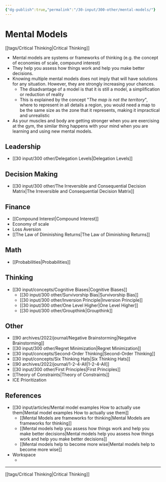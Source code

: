 ```yaml
---
{"dg-publish":true,"permalink":"/30-input/300-other/mental-models/"}
---
```


# Mental Models
[[tags/Critical Thinking\|Critical Thinking]]


- Mental models are systems or frameworks of thinking (e.g. the concept of economies of scale, compound interest)
- They help you assess how things work and help you make better decisions.
- Knowing multiple mental models does not imply that will have solutions for any situation. However, they are strongly increasing your chances.
	- The disadvantage of a model is that it is still a model, a simplification or reduction of reality
	- This is explained by the concept "*The map is not the territory*", where to represent in all details a region, you would need a map to be the same size as the zone that it represents, making it impractical and unrealistic
- As your muscles and body are getting stronger when you are exercising at the gym, the similar thing happens with your mind when you are learning and using new mental models.


## Leadership
- [[30 input/300 other/Delegation Levels\|Delegation Levels]]

## Decision Making
- [[30 input/300 other/The Irreversible and Consequential Decision Matrix\|The Irreversible and Consequential Decision Matrix]]

## Finance
- [[Compound Interest\|Compound Interest]]
- Economy of scale
- Loss Aversion
- [[The Law of Diminishing Returns\|The Law of Diminishing Returns]]

## Math
- [[Probabilities\|Probabilities]]

## Thinking
- [[30 input/concepts/Cognitive Biases\|Cognitive Biases]]
	- [[30 input/300 other/Survivorship Bias\|Survivorship Bias]]
	- [[30 input/300 other/Inversion Principle\|Inversion Principle]]
	- [[30 input/300 other/One Level Higher\|One Level Higher]]
	- [[30 input/300 other/Groupthink\|Groupthink]]

## Other
- [[90 archives/2022/journal/Negative Brainstorming\|Negative Brainstorming]]
- [[30 input/300 other/Regret Minimization\|Regret Minimization]]
- [[30 input/concepts/Second-Order Thinking\|Second-Order Thinking]]
- [[30 input/concepts/Six Thinking Hats\|Six Thinking Hats]]
- [[90 archives/2022/journal/1-2-4-All\|1-2-4-All]]
- [[30 input/300 other/First Principles\|First Principles]]
- [[Theory of Constraints\|Theory of Constraints]]
- ICE Prioritization

## References
- [[30 input/articles/Mental model examples How to actually use them\|Mental model examples How to actually use them]]
	- [[Mental Models are frameworks for thinking\|Mental Models are frameworks for thinking]]
	- [[Mental models help you assess how things work and help you make better decisions\|Mental models help you assess how things work and help you make better decisions]]
	- [[Mental models help to become more wise\|Mental models help to become more wise]]
- Workspace
	- <style> .container {font-family: sans-serif; text-align: center;} .button-wrapper button {z-index: 1;height: 40px; width: 100px; margin: 10px;padding: 5px;} .excalidraw .App-menu_top .buttonList { display: flex;} .excalidraw-wrapper { height: 800px; margin: 50px; position: relative;} :root[dir="ltr"] .excalidraw .layer-ui__wrapper .zen-mode-transition.App-menu_bottom--transition-left {transform: none;} </style><script src="https://cdn.jsdelivr.net/npm/react@17/umd/react.production.min.js"></script><script src="https://cdn.jsdelivr.net/npm/react-dom@17/umd/react-dom.production.min.js"></script><script type="text/javascript" src="https://cdn.jsdelivr.net/npm/@excalidraw/excalidraw@0/dist/excalidraw.production.min.js"></script><div id="Mental_Models_Workspaceexcalidraw.md1"></div><script>(function(){const InitialData={"type":"excalidraw","version":2,"source":"https://github.com/zsviczian/obsidian-excalidraw-plugin/releases/tag/2.0.3","elements":[{"type":"image","version":121,"versionNonce":125901976,"isDeleted":false,"id":"Xh6IXsAiWH3KS9uaRyOna","fillStyle":"solid","strokeWidth":2,"strokeStyle":"solid","roughness":1,"opacity":100,"angle":0,"x":-383.1440601444724,"y":-322.30078125,"strokeColor":"transparent","backgroundColor":"transparent","width":622.3115577889447,"height":429.99999999999994,"seed":268283368,"groupIds":[],"frameId":null,"roundness":null,"boundElements":[],"updated":1701202468318,"link":null,"locked":false,"status":"pending","fileId":"bda85d630d3314fb091bfe4de30b7c14a40d5c99","scale":[1,1]},{"id":"Sf-vOA4kNhBb8tnOkOQEe","type":"image","x":-249.4866262629788,"y":153.59239976072544,"width":589.1403996616916,"height":211.72233112842045,"angle":0,"strokeColor":"transparent","backgroundColor":"transparent","fillStyle":"solid","strokeWidth":2,"strokeStyle":"solid","roughness":1,"opacity":100,"groupIds":[],"frameId":null,"roundness":null,"seed":323239320,"version":227,"versionNonce":2064519576,"isDeleted":false,"boundElements":null,"updated":1701204483951,"link":null,"locked":false,"status":"pending","fileId":"d718dcebe58f520ed3c1ce7c5e67a008a22c46ef","scale":[1,1]},{"id":"v8zJ3YMXDYub2mNeXpWji","type":"embeddable","x":-374.9774999558702,"y":435.433621710013,"width":626.5986538617689,"height":464.5013817101521,"angle":0,"strokeColor":"transparent","backgroundColor":"transparent","fillStyle":"solid","strokeWidth":2,"strokeStyle":"solid","roughness":1,"opacity":100,"groupIds":[],"frameId":null,"roundness":{"type":3},"seed":859343768,"version":657,"versionNonce":1282760088,"isDeleted":false,"boundElements":null,"updated":1701204551665,"link":"https://nesslabs.com/mindsera-featured-tool","locked":false,"validated":true,"scale":[1,1]}],"appState":{"theme":"dark","viewBackgroundColor":"#ffffff","currentItemStrokeColor":"#1e1e1e","currentItemBackgroundColor":"transparent","currentItemFillStyle":"solid","currentItemStrokeWidth":2,"currentItemStrokeStyle":"solid","currentItemRoughness":1,"currentItemOpacity":100,"currentItemFontFamily":1,"currentItemFontSize":20,"currentItemTextAlign":"left","currentItemStartArrowhead":null,"currentItemEndArrowhead":"arrow","scrollX":366.85975623759293,"scrollY":355.4206882962395,"zoom":{"value":0.6199738764762878},"currentItemRoundness":"round","gridSize":null,"gridColor":{"Bold":"#C9C9C9FF","Regular":"#EDEDEDFF"},"currentStrokeOptions":null,"previousGridSize":null,"frameRendering":{"enabled":true,"clip":true,"name":true,"outline":true}},"files":{}};InitialData.scrollToContent=true;App=()=>{const e=React.useRef(null),t=React.useRef(null),[n,i]=React.useState({width:void 0,height:void 0});return React.useEffect(()=>{i({width:t.current.getBoundingClientRect().width,height:t.current.getBoundingClientRect().height});const e=()=>{i({width:t.current.getBoundingClientRect().width,height:t.current.getBoundingClientRect().height})};return window.addEventListener("resize",e),()=>window.removeEventListener("resize",e)},[t]),React.createElement(React.Fragment,null,React.createElement("div",{className:"excalidraw-wrapper",ref:t},React.createElement(ExcalidrawLib.Excalidraw,{ref:e,width:n.width,height:n.height,initialData:InitialData,viewModeEnabled:!0,zenModeEnabled:!0,gridModeEnabled:!1})))},excalidrawWrapper=document.getElementById("Mental_Models_Workspaceexcalidraw.md1");ReactDOM.render(React.createElement(App),excalidrawWrapper);})();</script>



---
[[tags/Critical Thinking\|Critical Thinking]]

